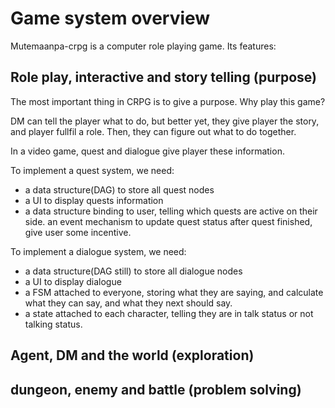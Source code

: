 # Game system overview

Mutemaanpa-crpg is a computer role playing game. Its features:

## Role play, interactive and story telling (purpose)

The most important thing in CRPG is to give a purpose. Why play this game?

DM can tell the player what to do, but better yet, they give player the story, and player fullfil
a role. Then, they can figure out what to do together.

In a video game, quest and dialogue give player these information.

To implement a quest system, we need:

- a data structure(DAG) to store all quest nodes
- a UI to display quests information
- a data structure binding to user, telling which quests are active on their side.
    an event mechanism to update quest status
    after quest finished, give user some incentive.

To implement a dialogue system, we need:

- a data structure(DAG still) to store all dialogue nodes
- a UI to display dialogue
- a FSM attached to everyone, storing what they are saying, and calculate what they can say, and what they
next should say.
- a state attached to each character, telling they are in talk status or not talking status.

## Agent, DM and the world (exploration)

## dungeon, enemy and battle (problem solving)
